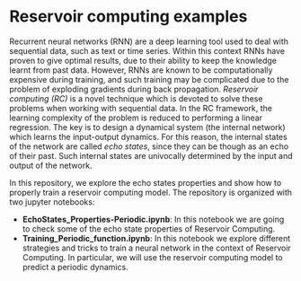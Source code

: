 # Reservoir computing examples

Recurrent neural networks (RNN) are a deep learning tool used to deal with sequential data, such as text or time series. Within this context RNNs have proven to give optimal results, due to their ability to keep the knowledge learnt from past data. However, RNNs are known to be computationally expensive during training, and such training may be complicated due to the problem of exploding gradients during back propagation. *Reservoir computing (RC)* is a novel technique which is devoted to solve these problems when working with sequential data.
In the RC framework, the learning complexity of the problem is reduced to performing a linear regression. The key is to design a dynamical system (the internal network) which learns the input-output dynamics. For this reason, the internal states of the network are called *echo states*, since they can be though as an echo of their past. Such internal states are univocally determined by the input and output of the network.

In this repository, we explore the echo states properties and show how to properly train a reservoir computing model. The repository is organized with two jupyter notebooks:

+ **EchoStates_Properties-Periodic.ipynb**: In this notebook we are going to check some of the echo state properties of Reservoir Computing.
+ **Training_Periodic_function.ipynb**: In this notebook we explore different strategies and tricks to train a neural network in the context of Reservoir Computing. In particular, we will use the reservoir computing model to predict a periodic dynamics. 
